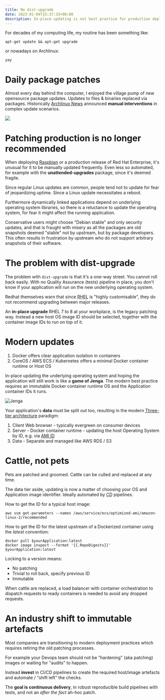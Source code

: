 ```yaml
---
title: No dist-upgrade
date: 2023-01-04T15:37:33+08:00
description: In-place updating is not best practice for production deployments
---
```


For decades of my computing life, my routine has been something like:

    apt-get update && apt-get upgrade

or nowadays on Archlinux:

    yay

# Daily package patches

Almost every day behind the computer, I enjoyed the village pump of new opensource package updates. Updates to files & binaries replaced via packages. Historically [Archlinux News](https://archlinux.org/news/) announced **manual interventions** in complex update scenarios.

<img src="https://s.natalian.org/2023-01-04/intervention.png">

# Patching production is no longer recommended

When deploying [Raspbian](https://forums.raspberrypi.com/viewtopic.php?p=2054478) or a production release of Red Hat Enterprise, it's unusual for it to be manually updated frequently. Even less so automated, for example with the **unattended-upgrades** package, since it's deemed fragile.

Since regular Linux updates are common, people tend not to update for fear of jeopardizing uptime. Since a Linux update necessitates a reboot.

Furthermore dynamically linked applications depend on underlying operating system libraries, so there is a reluctance to update the operating system, for fear it might affect the running application.

Conservative users might choose "Debian stable" and only security updates, and that is fraught with misery as all the packages are old snapshots deemed "stable" not by upstream, but by package developers. This often results in frustration by upstream who do not support arbitrary snapshots of their software.

# The problem with dist-upgrade

The problem with `dist-upgrade` is that it's a one-way street. You cannot roll back easily. With no Quality Assurance (tests) pipeline in place, you don't know if your application will run on the new underlying operating system.

Redhat themselves warn that since <abbr title="Redhat Enterprise Linux">RHEL</abbr> is "highly customisable", they do not recommend upgrading between major releases. 

An **in-place upgrade** RHEL 7 to 8 at your workplace, is the legacy patching way. Instead a new host OS image ID should be selected, together with the container image IDs to run on top of it.

#  Modern updates

1. Docker offers clear application isolation in containers
2. CoreOS / AWS ECS / Kubernetes offers a minimal Docker container runtime or Host OS

In-place updating the underlying operating system and hoping the application will still work is like a **game of Jenga**. The modern best practice requires an immutable Docker container runtime OS and the Application container IDs it runs.

<img src="https://s.natalian.org/2023-01-06/valery-fedotov-CxE1H2_9B9s-unsplash.webp" alt="Jenga" title="Jenga photo by Valery Fedoto https://unsplash.com/photos/CxE1H2_9B9s">

Your application's **data** must be split out too, resulting in the modern [Three-tier architecture](https://docs.aws.amazon.com/whitepapers/latest/serverless-multi-tier-architectures-api-gateway-lambda/three-tier-architecture-overview.html) paradigm:

1. Client Web browser - typically evergreen on consumer devices
2. Server - Docker container runtime - updating the host Operating System by ID, e.g. via [AMI ID](https://aws.amazon.com/blogs/compute/query-for-the-latest-amazon-linux-ami-ids-using-aws-systems-manager-parameter-store/)
3. Data - Separate and managed like AWS RDS / S3

# Cattle, not pets

Pets are patched and groomed. Cattle can be culled and replaced at any time.

The data tier aside, updating is now a matter of choosing your OS and Application image identifier. Ideally automated by <abbr title="Continuous Delivery">CD</abbr> pipelines.

How to get the ID for a typical host image:

    aws ssm get-parameters --names /aws/service/ecs/optimized-ami/amazon-linux-2/recommended

How to get the ID for the latest upstream of a Dockerized container using the _latest_ convention:

    docker pull $yourApplication:latest
    docker image inspect --format '{{.RepoDigests}}' $yourApplication:latest

Locking to a version means:

* No patching
* Trivial to roll back, specify previous ID
* Immutable

When cattle are replaced, a load balancer with container orchestration to dispatch requests to ready containers is needed to avoid any dropped requests.

# An industry shift to immutable artefacts

Most companies are transitioning to modern deployment practices which requires retiring the old patching processes.

For example your Devops team should not be "hardening" (aka patching) images or waiting for "audits" to happen. 

Instead **invest** in CI/CD pipelines to create the required host/image artefacts and automate / "shift left" the checks. 

The **goal is continuous delivery**, in robust reproducible build pipelines with tests, and not an _after the fact_ ah-hoc patch.